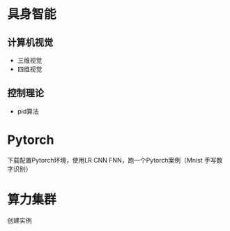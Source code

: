 # 具身智能
## 计算机视觉
* 三维视觉
* 四维视觉
## 控制理论
* pid算法

# Pytorch
下载配置Pytorch环境，使用LR CNN FNN，跑一个Pytorch案例（Mnist 手写数字识别）

# 算力集群
创建实例
